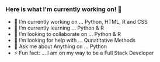 ### Here is what I'm currently working on! 👋

- 🔭 I’m currently working on ... Python, HTML, R and CSS
- 🌱 I’m currently learning ... Python & R
- 👯 I’m looking to collaborate on ... Python & R
- 🤔 I’m looking for help with ... Qunatitative Methods 
- 💬 Ask me about Anything on ... Python
- ⚡ Fun fact: ... I am on my way to be a Full Stack Developer 
